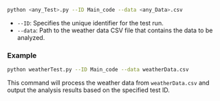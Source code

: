 
```bash
python <any_Test>.py --ID Main_code --data <any_Data>.csv
```

- `--ID`: Specifies the unique identifier for the test run.
- `--data`: Path to the weather data CSV file that contains the data to be analyzed.

### Example

```bash
python weatherTest.py --ID Main_code --data weatherData.csv
```

This command will process the weather data from `weatherData.csv` and output the analysis results based on the specified test ID.

